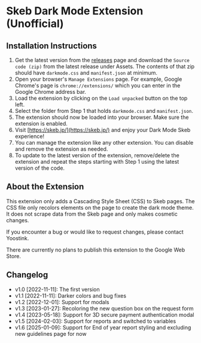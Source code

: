 # Skeb Dark Mode Extension (Unofficial)

## Installation Instructions

1. Get the latest version from the [releases](https://github.com/theyoostink/skeb-dark-mode/releases) page and download the `Source code (zip)` from the latest release under Assets. The contents of that zip should have `darkmode.css` and `manifest.json` at minimum.
2. Open your browser's `Manage Extensions` page. For example, Google Chrome's page is `chrome://extensions/` which you can enter in the Google Chrome address bar.
3. Load the extension by clicking on the `Load unpacked` button on the top left.
4. Select the folder from Step 1 that holds `darkmode.css` and `manifest.json`.
5. The extension should now be loaded into your browser. Make sure the extension is enabled.
6. Visit [https://skeb.jp/](https://skeb.jp/) and enjoy your Dark Mode Skeb experience!
7. You can manage the extension like any other extension. You can disable and remove the extension as needed.
8. To update to the latest version of the extension, remove/delete the extension and repeat the steps starting with Step 1 using the latest version of the code.

## About the Extension

This extension only adds a Cascading Style Sheet (CSS) to Skeb pages. The CSS file only recolors elements on the page to create the dark mode theme. It does not scrape data from the Skeb page and only makes cosmetic changes.

If you encounter a bug or would like to request changes, please contact Yoostink.

There are currently no plans to publish this extension to the Google Web Store.

## Changelog

- v1.0 [2022-11-11]: The first version
- v1.1 [2022-11-11]: Darker colors and bug fixes
- v1.2 [2022-12-01]: Support for modals
- v1.3 [2023-01-27]: Recoloring the new question box on the request form
- v1.4 [2023-05-18]: Support for 3D secure payment authentication modal
- v1.5 [2024-02-03]: Support for reports and switched to variables
- v1.6 [2025-01-09]: Support for End of year report styling and excluding new guidelines page for now
